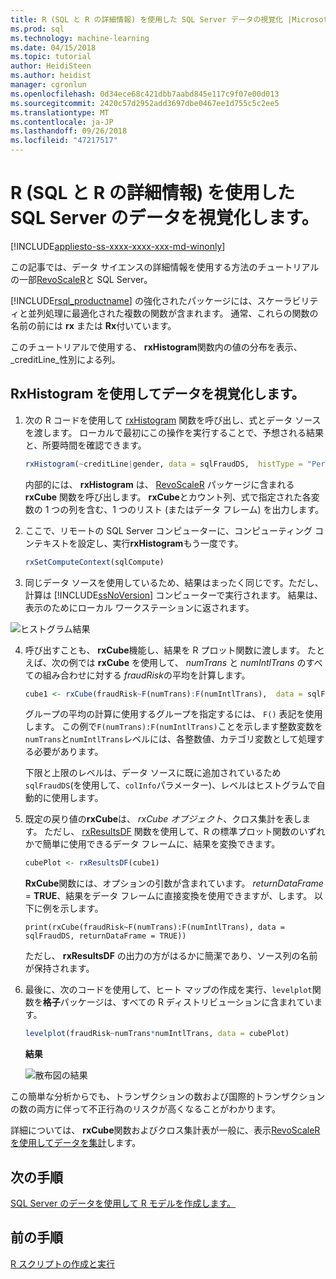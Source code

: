 ```yaml
---
title: R (SQL と R の詳細情報) を使用した SQL Server データの視覚化 |Microsoft Docs
ms.prod: sql
ms.technology: machine-learning
ms.date: 04/15/2018
ms.topic: tutorial
author: HeidiSteen
ms.author: heidist
manager: cgronlun
ms.openlocfilehash: 0d34ece68c421dbb7aabd845e117c9f07e00d013
ms.sourcegitcommit: 2420c57d2952add3697dbe0467ee1d755c5c2ee5
ms.translationtype: MT
ms.contentlocale: ja-JP
ms.lasthandoff: 09/26/2018
ms.locfileid: "47217517"
---
```

#  <a name="visualize-sql-server-data-using-r-sql-and-r-deep-dive"></a>R (SQL と R の詳細情報) を使用した SQL Server のデータを視覚化します。
[!INCLUDE[appliesto-ss-xxxx-xxxx-xxx-md-winonly](../../includes/appliesto-ss-xxxx-xxxx-xxx-md-winonly.md)]

この記事では、データ サイエンスの詳細情報を使用する方法のチュートリアルの一部[RevoScaleR](https://docs.microsoft.com/machine-learning-server/r-reference/revoscaler/revoscaler)と SQL Server。

[!INCLUDE[rsql_productname](../../includes/rsql-productname-md.md)] の強化されたパッケージには、スケーラビリティと並列処理に最適化された複数の関数が含まれます。 通常、これらの関数の名前の前には **rx** または **Rx**付いています。

このチュートリアルで使用する、 **rxHistogram**関数内の値の分布を表示、 _creditLine_性別による列。

## <a name="visualize-data-using-rxhistogram"></a>RxHistogram を使用してデータを視覚化します。

1. 次の R コードを使用して [rxHistogram](https://docs.microsoft.com/machine-learning-server/r-reference/revoscaler/rxhistogram) 関数を呼び出し、式とデータ ソースを渡します。 ローカルで最初にこの操作を実行することで、予想される結果と、所要時間を確認できます。
  
    ```R
    rxHistogram(~creditLine|gender, data = sqlFraudDS,  histType = "Percent")
    ```
 
    内部的には、 **rxHistogram** は、 [RevoScaleR](https://docs.microsoft.com/machine-learning-server/r-reference/revoscaler/rxcube) パッケージに含まれる **rxCube** 関数を呼び出します。 **rxCube**とカウント列、式で指定された各変数の 1 つの列を含む、1 つのリスト (またはデータ フレーム) を出力します。
    
2. ここで、リモートの SQL Server コンピューターに、コンピューティング コンテキストを設定し、実行**rxHistogram**もう一度です。
  
    ```R
    rxSetComputeContext(sqlCompute)
    ```
 
3. 同じデータ ソースを使用しているため、結果はまったく同じです。ただし、計算は [!INCLUDE[ssNoVersion](../../includes/ssnoversion-md.md)] コンピューターで実行されます。  結果は、表示のためにローカル ワークステーションに返されます。
   
![ヒストグラム結果](media/rsql-sue-histogramresults.jpg "ヒストグラム結果")

4. 呼び出すことも、 **rxCube**機能し、結果を R プロット関数に渡します。  たとえば、次の例では **rxCube** を使用して、 *numTrans* と *numIntlTrans* のすべての組み合わせに対する *fraudRisk*の平均を計算します。
  
    ```R
    cube1 <- rxCube(fraudRisk~F(numTrans):F(numIntlTrans),  data = sqlFraudDS)
    ```
  
    グループの平均の計算に使用するグループを指定するには、 `F()` 表記を使用します。 この例で`F(numTrans):F(numIntlTrans)`ことを示します整数変数を`numTrans`と`numIntlTrans`レベルには、各整数値、カテゴリ変数として処理する必要があります。
  
    下限と上限のレベルは、データ ソースに既に追加されているため`sqlFraudDS`(を使用して、`colInfo`パラメーター)、レベルはヒストグラムで自動的に使用します。
  
5. 既定の戻り値の**rxCube**は、 *rxCube オブジェクト*、クロス集計を表します。 ただし、 [rxResultsDF](https://docs.microsoft.com/machine-learning-server/r-reference/revoscaler/rxresultsdf) 関数を使用して、R の標準プロット関数のいずれかで簡単に使用できるデータ フレームに、結果を変換できます。
  
    ```R
    cubePlot <- rxResultsDF(cube1)
    ```
  
    **RxCube**関数には、オプションの引数が含まれています。 *returnDataFrame* = **TRUE**、結果をデータ フレームに直接変換を使用できますが、します。 以下に例を示します。
    
    `print(rxCube(fraudRisk~F(numTrans):F(numIntlTrans), data = sqlFraudDS, returnDataFrame = TRUE))`
       
    ただし、 **rxResultsDF** の出力の方がはるかに簡潔であり、ソース列の名前が保持されます。
  
6. 最後に、次のコードを使用して、ヒート マップの作成を実行、`levelplot`関数を**格子**パッケージは、すべての R ディストリビューションに含まれています。
  
    ```R
    levelplot(fraudRisk~numTrans*numIntlTrans, data = cubePlot)
    ```
  
    **結果**
  
    ![散布図の結果](media/rsql-sue-scatterplotresults.jpg "散布図の結果")
  
この簡単な分析からでも、トランザクションの数および国際的トランザクションの数の両方に伴って不正行為のリスクが高くなることがわかります。

詳細については、 **rxCube**関数およびクロス集計表が一般に、表示[RevoScaleR を使用してデータを集計](https://docs.microsoft.com/machine-learning-server/r/how-to-revoscaler-data-summaries)します。

## <a name="next-step"></a>次の手順

[SQL Server のデータを使用して R モデルを作成します。](../../advanced-analytics/tutorials/deepdive-create-models.md)

## <a name="previous-step"></a>前の手順

[R スクリプトの作成と実行](../../advanced-analytics/tutorials/deepdive-create-and-run-r-scripts.md)
